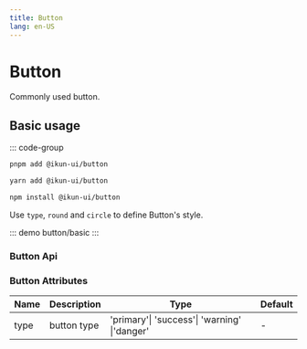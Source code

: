 ```yaml
---
title: Button
lang: en-US
---
```


# Button

Commonly used button.

## Basic usage

::: code-group

```bash [pnpm]
pnpm add @ikun-ui/button
```

```bash [yarn]
yarn add @ikun-ui/button
```

```bash [npm]
npm install @ikun-ui/button
```

Use `type`, `round` and `circle` to define Button's style.

::: demo
button/basic
:::

### Button Api

### Button Attributes

| Name | Description | Type                                         | Default |
| ---- | ----------- | -------------------------------------------- | ------- |
| type | button type | 'primary'\| 'success'\| 'warning' \|'danger' | -       |
